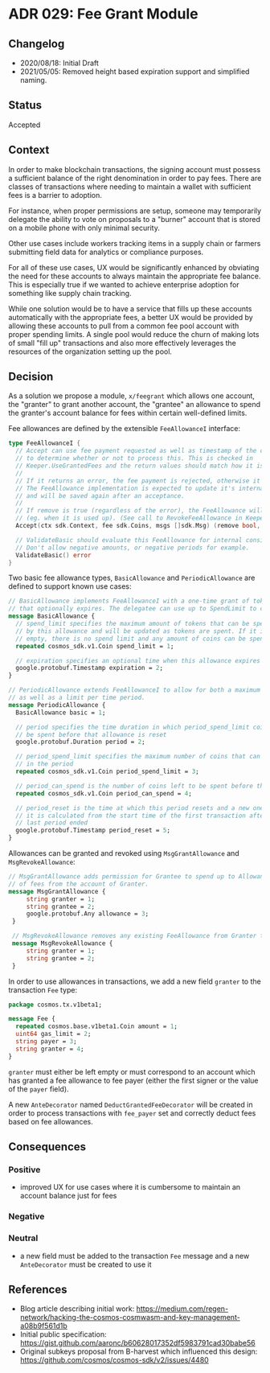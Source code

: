 # ADR 029: Fee Grant Module

## Changelog

* 2020/08/18: Initial Draft
* 2021/05/05: Removed height based expiration support and simplified naming.

## Status

Accepted

## Context

In order to make blockchain transactions, the signing account must possess a sufficient balance of the right denomination
in order to pay fees. There are classes of transactions where needing to maintain a wallet with sufficient fees is a
barrier to adoption.

For instance, when proper permissions are setup, someone may temporarily delegate the ability to vote on proposals to
a "burner" account that is stored on a mobile phone with only minimal security.

Other use cases include workers tracking items in a supply chain or farmers submitting field data for analytics
or compliance purposes.

For all of these use cases, UX would be significantly enhanced by obviating the need for these accounts to always
maintain the appropriate fee balance. This is especially true if we wanted to achieve enterprise adoption for something
like supply chain tracking.

While one solution would be to have a service that fills up these accounts automatically with the appropriate fees, a better UX
would be provided by allowing these accounts to pull from a common fee pool account with proper spending limits.
A single pool would reduce the churn of making lots of small "fill up" transactions and also more effectively leverages
the resources of the organization setting up the pool.

## Decision

As a solution we propose a module, `x/feegrant` which allows one account, the "granter" to grant another account, the "grantee"
an allowance to spend the granter's account balance for fees within certain well-defined limits.

Fee allowances are defined by the extensible `FeeAllowanceI` interface:

```go
type FeeAllowanceI {
  // Accept can use fee payment requested as well as timestamp of the current block
  // to determine whether or not to process this. This is checked in
  // Keeper.UseGrantedFees and the return values should match how it is handled there.
  //
  // If it returns an error, the fee payment is rejected, otherwise it is accepted.
  // The FeeAllowance implementation is expected to update it's internal state
  // and will be saved again after an acceptance.
  //
  // If remove is true (regardless of the error), the FeeAllowance will be deleted from storage
  // (eg. when it is used up). (See call to RevokeFeeAllowance in Keeper.UseGrantedFees)
  Accept(ctx sdk.Context, fee sdk.Coins, msgs []sdk.Msg) (remove bool, err error)

  // ValidateBasic should evaluate this FeeAllowance for internal consistency.
  // Don't allow negative amounts, or negative periods for example.
  ValidateBasic() error
}
```

Two basic fee allowance types, `BasicAllowance` and `PeriodicAllowance` are defined to support known use cases:

```protobuf
// BasicAllowance implements FeeAllowanceI with a one-time grant of tokens
// that optionally expires. The delegatee can use up to SpendLimit to cover fees.
message BasicAllowance {
  // spend_limit specifies the maximum amount of tokens that can be spent
  // by this allowance and will be updated as tokens are spent. If it is
  // empty, there is no spend limit and any amount of coins can be spent.
  repeated cosmos_sdk.v1.Coin spend_limit = 1;

  // expiration specifies an optional time when this allowance expires
  google.protobuf.Timestamp expiration = 2;
}

// PeriodicAllowance extends FeeAllowanceI to allow for both a maximum cap,
// as well as a limit per time period.
message PeriodicAllowance {
  BasicAllowance basic = 1;

  // period specifies the time duration in which period_spend_limit coins can
  // be spent before that allowance is reset
  google.protobuf.Duration period = 2;

  // period_spend_limit specifies the maximum number of coins that can be spent
  // in the period
  repeated cosmos_sdk.v1.Coin period_spend_limit = 3;

  // period_can_spend is the number of coins left to be spent before the period_reset time
  repeated cosmos_sdk.v1.Coin period_can_spend = 4;

  // period_reset is the time at which this period resets and a new one begins,
  // it is calculated from the start time of the first transaction after the
  // last period ended
  google.protobuf.Timestamp period_reset = 5;
}

```

Allowances can be granted and revoked using `MsgGrantAllowance` and `MsgRevokeAllowance`:

```protobuf
// MsgGrantAllowance adds permission for Grantee to spend up to Allowance
// of fees from the account of Granter.
message MsgGrantAllowance {
     string granter = 1;
     string grantee = 2;
     google.protobuf.Any allowance = 3;
 }

 // MsgRevokeAllowance removes any existing FeeAllowance from Granter to Grantee.
 message MsgRevokeAllowance {
     string granter = 1;
     string grantee = 2;
 }
```

In order to use allowances in transactions, we add a new field `granter` to the transaction `Fee` type:

```protobuf
package cosmos.tx.v1beta1;

message Fee {
  repeated cosmos.base.v1beta1.Coin amount = 1;
  uint64 gas_limit = 2;
  string payer = 3;
  string granter = 4;
}
```

`granter` must either be left empty or must correspond to an account which has granted
a fee allowance to fee payer (either the first signer or the value of the `payer` field).

A new `AnteDecorator` named `DeductGrantedFeeDecorator` will be created in order to process transactions with `fee_payer`
set and correctly deduct fees based on fee allowances.

## Consequences

### Positive

* improved UX for use cases where it is cumbersome to maintain an account balance just for fees

### Negative

### Neutral

* a new field must be added to the transaction `Fee` message and a new `AnteDecorator` must be
created to use it

## References

* Blog article describing initial work: https://medium.com/regen-network/hacking-the-cosmos-cosmwasm-and-key-management-a08b9f561d1b
* Initial public specification: https://gist.github.com/aaronc/b60628017352df5983791cad30babe56
* Original subkeys proposal from B-harvest which influenced this design: https://github.com/cosmos/cosmos-sdk/v2/issues/4480
